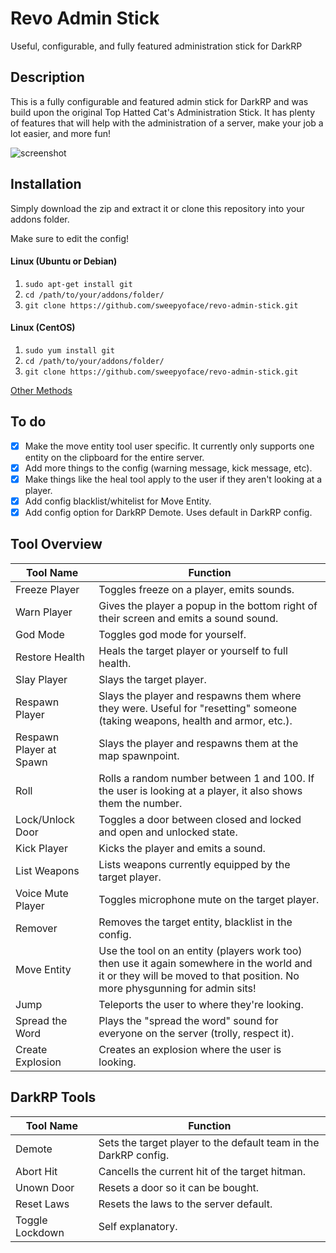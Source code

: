 Revo Admin Stick
=======
Useful, configurable, and fully featured administration stick for DarkRP

Description
-------
This is a fully configurable and featured admin stick for DarkRP and was build upon the original Top Hatted Cat's Administration Stick. It has plenty of features that will help with the administration of a server, make your job a lot easier, and more fun!

![screenshot](https://raw.githubusercontent.com/sweepyoface/revo-admin-stick/master/screenshot.png)

Installation
-------
Simply download the zip and extract it or clone this repository into your addons folder.

Make sure to edit the config!

#### Linux (Ubuntu or Debian)
1. `sudo apt-get install git`
2. `cd /path/to/your/addons/folder/`
3. `git clone https://github.com/sweepyoface/revo-admin-stick.git`

#### Linux (CentOS)
1. `sudo yum install git`
2. `cd /path/to/your/addons/folder/`
3. `git clone https://github.com/sweepyoface/revo-admin-stick.git`

[Other Methods](https://github.com/sweepyoface/revo-admin-stick/blob/master/INSTALLATION.md)

To do
-------
* [x] Make the move entity tool user specific. It currently only supports one entity on the clipboard for the entire server.
* [x] Add more things to the config (warning message, kick message, etc).
* [x] Make things like the heal tool apply to the user if they aren't looking at a player.
* [x] Add config blacklist/whitelist for Move Entity.
* [x] Add config option for DarkRP Demote. Uses default in DarkRP config.

Tool Overview
-------

| Tool Name | Function
| --- | --- |
| Freeze Player | Toggles freeze on a player, emits sounds. |
| Warn Player | Gives the player a popup in the bottom right of their screen and emits a sound sound. |
| God Mode | Toggles god mode for yourself. |
| Restore Health | Heals the target player or yourself to full health. |
| Slay Player | Slays the target player. |
| Respawn Player | Slays the player and respawns them where they were. Useful for "resetting" someone (taking weapons, health and armor, etc.). |
| Respawn Player at Spawn | Slays the player and respawns them at the map spawnpoint. |
| Roll | Rolls a random number between 1 and 100. If the user is looking at a player, it also shows them the number. |
| Lock/Unlock Door | Toggles a door between closed and locked and open and unlocked state. |
| Kick Player | Kicks the player and emits a sound. |
| List Weapons | Lists weapons currently equipped by the target player. |
| Voice Mute Player | Toggles microphone mute on the target player. |
| Remover | Removes the target entity, blacklist in the config. |
| Move Entity | Use the tool on an entity (players work too) then use it again somewhere in the world and it or they will be moved to that position. No more physgunning for admin sits! |
| Jump | Teleports the user to where they're looking. |
| Spread the Word | Plays the "spread the word" sound for everyone on the server (trolly, respect it). |
| Create Explosion | Creates an explosion where the user is looking. |

DarkRP Tools
-------

| Tool Name | Function
| --- | --- |
| Demote | Sets the target player to the default team in the DarkRP config. |
| Abort Hit | Cancells the current hit of the target hitman. |
| Unown Door | Resets a door so it can be bought. |
| Reset Laws | Resets the laws to the server default. |
| Toggle Lockdown | Self explanatory. |
